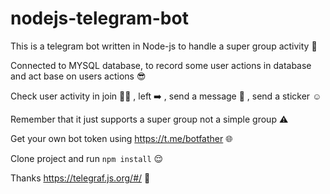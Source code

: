 # nodejs-telegram-bot
This is a telegram bot written in Node-js to handle a super group activity 👾

Connected to MYSQL database, to record some user actions in database and act base on users actions 😎

Check user activity in join 👋🏻 , left ➡️ , send a message 📩 , send a sticker ☺️ 

Remember that it just supports a super group not a simple group ⚠️

Get your own bot token using https://t.me/botfather 🌐

Clone project and run `npm install` 😌 

Thanks https://telegraf.js.org/#/ 🤝
